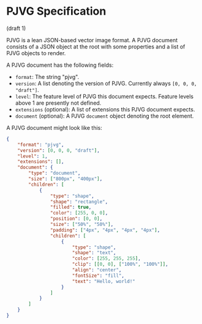 # PJVG Specification
(draft 1)

PJVG is a lean JSON-based vector image format. A PJVG document consists of a JSON object at the root with some properties and a list of PJVG objects to render.

A PJVG document has the following fields:
- `format`: The string "pjvg".
- `version`: A list denoting the version of PJVG. Currently always `[0, 0, 0, "draft"]`.
- `level`: The feature level of PJVG this document expects. Feature levels above 1 are presently not defined.
- `extensions` (optional): A list of extensions this PJVG document expects.
- `document` (optional): A PJVG `document` object denoting the root element.

A PJVG document might look like this:
```json
{
	"format": "pjvg",
	"version": [0, 0, 0, "draft"],
	"level": 1,
	"extensions": [],
	"document": {
		"type": "document",
		"size": ["800px", "400px"],
		"children": [
			{
				"type": "shape",
				"shape": "rectangle",
				"filled": true,
				"color": [255, 0, 0],
				"position": [0, 0],
				"size": ["50%", "50%"],
				"padding": ["4px", "4px", "4px", "4px"],
				"children": [
					{
						"type": "shape",
						"shape": "text",
						"color": [255, 255, 255],
						"clip": [[0, 0], ["100%", "100%"]],
						"align": "center",
						"fontSize": "fill",
						"text": "Hello, world!"
					}
				]
			}
		]
	}
}
```